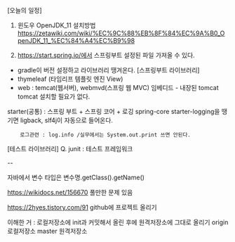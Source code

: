 [오늘의 일정]
1. 윈도우 OpenJDK_11 설치방법
	https://zetawiki.com/wiki/%EC%9C%88%EB%8F%84%EC%9A%B0_OpenJDK_11_%EC%84%A4%EC%B9%98

1. https://start.spring.io/에서 스프링부트 설정된 파일 가져올 수 있다.
 - gradle이 버전 설정하고 라이브러리 땡겨온다.
[스프링부트 라이브러리]
 - thymeleaf (타임리프 템플릿 엔진 View)
 - web : temcat(웹서버), webmvd(스프링 웹 MVC)
	임베디드 - 내장된 tomcat
	tomcat 설치할 필요가 없다.

starter(공통) : 스프링 부트 + 스프링 코어 + 로깅
	spring-core
	starter-logging을 땡기면
		ligback, slf4j이 자동으로 들어온다.

		로그관련 : log.info /실무에서는 System.out.print 쓰면 안된다.

[테스트 라이브러리]
Q. junit : 테스트 프레임워크


--

자바에서 변수 타입은
변수명.getClass().getName()

https://wikidocs.net/156670 풀만한 문제 있음

https://2hyes.tistory.com/91 github에 프로젝트 올리기

이해한 거 : 로컬저장소에 init과 커밋해서 올린 후에 원격저장소에 그대로 올리기
origin 로컬저장소
master 원격저장소
